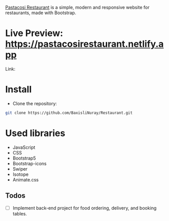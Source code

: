 
[Pastacosi Restaurant](https://pastacosirestaurant.netlify.app) is a simple, modern and responsive website for restaurants, made with Bootstrap.

# Live Preview: https://pastacosirestaurant.netlify.app

Link:

# Install

- Clone the repository:

```bash
git clone https://github.com/BaxisliNuray/Restaurant.git
```


# Used libraries

- JavaScript
- CSS
- Bootstrap5
- Bootstrap-icons
- Swiper
- Isotope
- Animate.css

## Todos

- [ ] Implement back-end project for food ordering, delivery, and booking tables.


